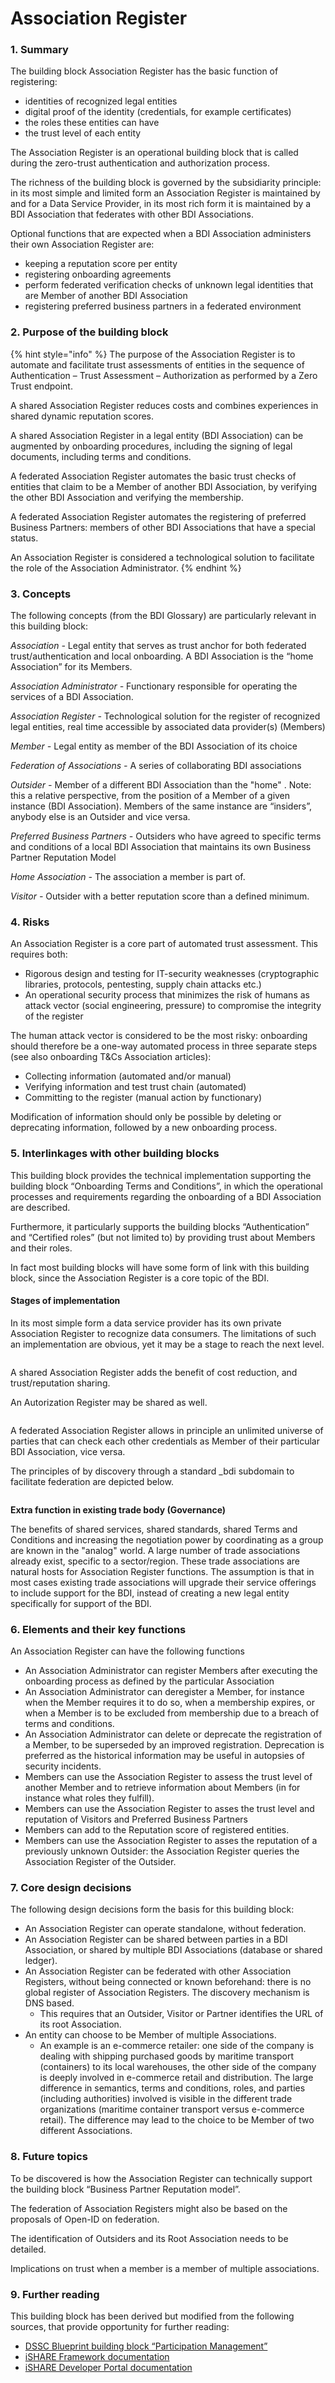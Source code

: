 # Association Register

### 1. Summary

The building block Association Register has the basic function of registering:

* identities of recognized legal entities
* digital proof of the identity (credentials, for example certificates)
* the roles these entities can have
* the trust level of each entity

The Association Register is an operational building block that is called during the zero-trust authentication and authorization process.

The richness of the building block is governed by the subsidiarity principle: in its most simple and limited form an Association Register is maintained by and for a Data Service Provider, in its most rich form it is maintained by a BDI Association that federates with other BDI Associations.

Optional functions that are expected when a BDI Association administers their own Association Register are:

* keeping a reputation score per entity
* registering onboarding agreements
* perform federated verification checks of unknown legal identities that are Member of another BDI Association
* registering preferred business partners in a federated environment

### 2. Purpose of the building block

{% hint style="info" %}
The purpose of the Association Register is to automate and facilitate trust assessments of entities in the sequence of Authentication – Trust Assessment – Authorization as performed by a Zero Trust endpoint.

A shared Association Register reduces costs and combines experiences in shared dynamic reputation scores.

A shared Association Register in a legal entity (BDI Association) can be augmented by onboarding procedures, including the signing of legal documents, including terms and conditions.

A federated Association Register automates the basic trust checks of entities that claim to be a Member of another BDI Association, by verifying the other BDI Association and verifying the membership.

A federated Association Register automates the registering of preferred Business Partners: members of other BDI Associations that have a special status.

An Association Register is considered a technological solution to facilitate the role of the Association Administrator.
{% endhint %}

### 3. Concepts

The following concepts (from the BDI Glossary) are particularly relevant in this building block:

_Association -_ Legal entity that serves as trust anchor for both federated trust/authentication and local onboarding. A BDI Association is the “home Association” for its Members.

_Association Administrator -_ Functionary responsible for operating the services of a BDI Association.

_Association Register -_ Technological solution for the register of recognized legal entities, real time accessible by associated data provider(s) (Members)

_Member -_ Legal entity as member of the BDI Association of its choice

_Federation of Associations -_ A series of collaborating BDI associations

_Outsider -_ Member of a different BDI Association than the "home" . Note: this a relative perspective, from the position of a Member of a given instance (BDI Association). Members of the same instance are “insiders”, anybody else is an Outsider and vice versa.

_Preferred Business Partners -_ Outsiders who have agreed to specific terms and conditions of a local BDI Association that maintains its own Business Partner Reputation Model

_Home Association -_ The association a member is part of.

_Visitor -_ Outsider with a better reputation score than a defined minimum.

### 4. Risks

An Association Register is a core part of automated trust assessment. This requires both:

* Rigorous design and testing for IT-security weaknesses (cryptographic libraries, protocols, pentesting, supply chain attacks etc.)
* An operational security process that minimizes the risk of humans as attack vector (social engineering, pressure) to compromise the integrity of the register

The human attack vector is considered to be the most risky: onboarding should therefore be a one-way automated process in three separate steps (see also onboarding T\&Cs Association articles):

* Collecting information (automated and/or manual)
* Verifying information and test trust chain (automated)
* Committing to the register (manual action by functionary)

Modification of information should only be possible by deleting or deprecating information, followed by a new onboarding process.

### 5. Interlinkages with other building blocks

This building block provides the technical implementation supporting the building block “Onboarding Terms and Conditions”, in which the operational processes and requirements regarding the onboarding of a BDI Association are described.

Furthermore, it particularly supports the building blocks “Authentication” and “Certified roles” (but not limited to) by providing trust about Members and their roles.

In fact most building blocks will have some form of link with this building block, since the Association Register is a core topic of the BDI.

#### Stages of implementation

In its most simple form a data service provider has its own private Association Register to recognize data consumers. The limitations of such an implementation are obvious, yet it may be a stage to reach the next level.

<figure><img src="../../.gitbook/assets/20240911 Private  or common AR.png" alt=""><figcaption></figcaption></figure>

A shared Association Register adds the benefit of cost reduction, and trust/reputation sharing.

An Autorization Register may be shared as well.

<figure><img src="../../.gitbook/assets/20240911 Shared AR.png" alt=""><figcaption></figcaption></figure>

A federated Association Register allows in principle an unlimited universe of parties that can check each other credentials as Member of their particular BDI Association, vice versa.

The principles of by discovery through a standard \_bdi subdomain to facilitate federation are depicted below.

<figure><img src="../../.gitbook/assets/20240911 Federation Discovery.png" alt=""><figcaption></figcaption></figure>

**Extra function in existing trade body (Governance)**

The benefits of shared services, shared standards, shared Terms and Conditions and increasing the negotiation power by coordinating as a group are known in the "analog" world. A large number of trade associations already exist, specific to a sector/region. These trade associations are natural hosts for Association Register functions. The assumption is that in most cases existing trade associations will upgrade their service offerings to include support for the BDI, instead of creating a new legal entity specifically for support of the BDI.

### 6. Elements and their key functions

An Association Register can have the following functions

* An Association Administrator can register Members after executing the onboarding process as defined by the particular Association
* An Association Administrator can deregister a Member, for instance when the Member requires it to do so, when a membership expires, or when a Member is to be excluded from membership due to a breach of terms and conditions.
* An Association Administrator can delete or deprecate the registration of a Member, to be superseded by an improved registration. Deprecation is preferred as the historical information may be useful in autopsies of security incidents.
* Members can use the Association Register to assess the trust level of another Member and to retrieve information about Members (in for instance what roles they fulfill).
* Members can use the Association Register to asses the trust level and reputation of Visitors and Preferred Business Partners
* Members can add to the Reputation score of registered entities.
* Members can use the Association Register to asses the reputation of a previously unknown Outsider: the Association Register queries the Association Register of the Outsider.

### 7. Core design decisions

The following design decisions form the basis for this building block:

* An Association Register can operate standalone, without federation.
* An Association Register can be shared between parties in a BDI Association, or shared by multiple BDI Associations (database or shared ledger).
* An Association Register can be federated with other Association Registers, without being connected or known beforehand: there is no global register of Association Registers. The discovery mechanism is DNS based.
  * This requires that an Outsider, Visitor or Partner identifies the URL of its root Association.
* An entity can choose to be Member of multiple Associations.
  * An example is an e-commerce retailer: one side of the company is dealing with shipping purchased goods by maritime transport (containers) to its local warehouses, the other side of the company is deeply involved in e-commerce retail and distribution. The large difference in semantics, terms and conditions, roles, and parties (including authorities) involved is visible in the different trade organizations (maritime container transport versus e-commerce retail). The difference may lead to the choice to be Member of two different Associations.

### 8. Future topics

To be discovered is how the Association Register can technically support the building block “Business Partner Reputation model”.

The federation of Association Registers might also be based on the proposals of Open-ID on federation.

The identification of Outsiders and its Root Association needs to be detailed.

Implications on trust when a member is a member of multiple associations.

### 9. Further reading

This building block has been derived but modified from the following sources, that provide opportunity for further reading:

* ​[DSSC Blueprint building block “Participation Management”](https://dssc.eu/space/BVE/357074624/Participation+Management)​
* ​[iSHARE Framework documentation](https://framework.ishare.eu/)​
* ​[iSHARE Developer Portal documentation](https://dev.ishare.eu/)
